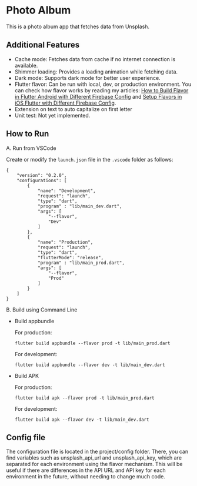 # Photo Album

This is a photo album app that fetches data from Unsplash.

## Additional Features
- Cache mode: Fetches data from cache if no internet connection is available.
- Shimmer loading: Provides a loading animation while fetching data.
- Dark mode: Supports dark mode for better user experience.
- Flutter flavor: Can be run with local, dev, or production environment.
  You can check how flavor works by reading my articles:
  [How to Build Flavor in Flutter Android with Different Firebase Config](https://ahmedyusuf.medium.com/how-to-build-flavor-in-flutter-android-with-different-firebase-config-96b259e5572e)
  and 
  [Setup Flavors in iOS Flutter with Different Firebase Config](https://ahmedyusuf.medium.com/setup-flavors-in-ios-flutter-with-different-firebase-config-43c4c4823e6b).
- Extension on text to auto capitalize on first letter
- Unit test: Not yet implemented.

## How to Run
A. Run from VSCode

Create or modify the `launch.json` file in the `.vscode` folder as follows:
```
{
    "version": "0.2.0",
    "configurations": [
        {
            "name": "Development",
            "request": "launch",
            "type": "dart",
            "program" : "lib/main_dev.dart",
            "args": [
                "--flavor",
                "Dev"
            ]
        },
        {
            "name": "Production",
            "request": "launch",
            "type": "dart",
            "flutterMode": "release",
            "program" : "lib/main_prod.dart",
            "args": [
                "--flavor",
                "Prod"
            ]
        }
    ]
}
```

B. Build using Command Line
- Build appbundle
  
  For production:
  
  ```flutter build appbundle --flavor prod -t lib/main_prod.dart```
  
  For development:
  
  ```flutter build appbundle --flavor dev -t lib/main_dev.dart```

- Build APK
  
  For production:
  
  ```flutter build apk --flavor prod -t lib/main_prod.dart```
  
  For development:
  
  ```flutter build apk --flavor dev -t lib/main_dev.dart```

## Config file
The configuration file is located in the project/config folder. There, you can find variables such as unsplash_api_url and unsplash_api_key, which are separated for each environment using the flavor mechanism. This will be useful if there are differences in the API URL and API key for each environment in the future, without needing to change much code.